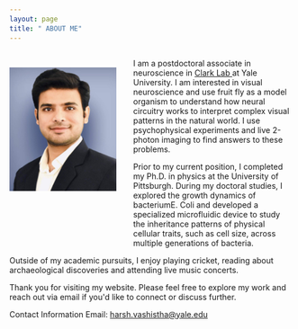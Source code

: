 ```yaml
---
layout: page
title: " ABOUT ME"
---
```

<div style="overflow:auto;">
<img src="Picture.jpeg" alt="Alt text" style="float:left;margin-top:30px; margin-right:10px;width:190px; height:220px;"/>   
<p style="margin-left:220px;"> I am a postdoctoral associate in neuroscience in <a href="https://clarklab.yale.edu/"> Clark Lab </a> at Yale University. I am interested in visual neuroscience and use fruit fly as a model organism to understand how neural circuitry works to interpret complex visual patterns in the natural world. I use psychophysical experiments and live 2-photon imaging to find answers to these problems.
  <p style="margin-left:220px;"> Prior to my current position, I completed my Ph.D. in physics at the University of Pittsburgh. During my doctoral studies, I explored the growth dynamics of bacteriumE. Coli and developed a specialized microfluidic device to study the inheritance patterns of physical cellular traits, such as cell size, across multiple generations of bacteria.
</p>
<p> Outside of my academic pursuits, I enjoy playing cricket, reading about archaeological discoveries and attending live music concerts. </p>
<p>Thank you for visiting my website. Please feel free to explore my work and reach out via email if you'd like to connect or discuss further.</p>


Contact Information
Email: harsh.vashistha@yale.edu 

